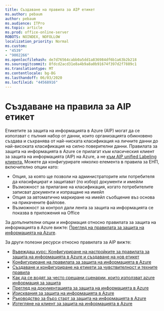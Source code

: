 ```yaml
---
title: Създаване на правила за AIP етикет
ms.author: pebaum
author: pebaum
ms.audience: ITPro
ms.topic: article
ms.prod: office-online-server
ROBOTS: NOINDEX, NOFOLLOW
localization_priority: Normal
ms.custom:
- "4539"
- "9002266"
ms.openlocfilehash: de7d76564cabb0a5dd1a836984df6b1a63b2b218
ms.sourcegitcommit: 8fdcd2acd31e8a4b9a8a0b91674f397d2f7889c1
ms.translationtype: MT
ms.contentlocale: bg-BG
ms.lasthandoff: 06/03/2020
ms.locfileid: "44568916"
---
```

# <a name="creating-aip-label-policies"></a>Създаване на правила за AIP етикет

Етикетите за защита на информацията в Azure (AIP) могат да се използват с пълния набор от данни, които организацията обикновено създава и съхранява от най-ниската класификация на личните данни до най-високата класификация на силно поверителни данни. Правилата за защита на информацията в Azure се прилагат към класическия клиент за защита на информацията (AIP) на Azure, а не [към AIP unified Labeling клиента.](https://docs.microsoft.com/azure/information-protection/rms-client/unifiedlabelingclient-version-release-history) Можете да конфигурирате няколко елемента в правила за ЕНП, включително опции като:

- Опция, за която ще позволи на администраторите или потребителя да класифицират и защитават (по избор) документи и имейли
- Възможност за прилагане на класификация, когато потребителите записват документи и изпращане на имейл
- Опция за автоматично маркиране на имейл съобщение въз основа на прикачените файлове.
- Възможност за контрол дали лента за защита на информацията се показва в приложения на Office

За допълнителни опции и информация относно правилата за защита на информацията в Azure вижте: [Преглед на правилата за защита на информацията на Azure](https://docs.microsoft.com/azure/information-protection/overview-policy).  

За други полезни ресурси относно правилата за AIP вижте:

- [Въвеждащ курс: Конфигуриране на настройките за правилата за защита на информацията в Azure и създаване на нов етикет](https://docs.microsoft.com/azure/information-protection/infoprotect-quick-start-tutorial)  
- [Конфигуриране на правилата за защита на информацията в Azure](https://docs.microsoft.com/azure/information-protection/configure-policy)  
- [Създаване и конфигуриране на етикети за чувствителност и техните правила](https://docs.microsoft.com/microsoft-365/compliance/create-sensitivity-labels)  
- [Как да се водят за често срещани сценарии, които използват azure информация за защита](https://docs.microsoft.com/azure/information-protection/how-to-guides)  
- [Преглед на документацията за защита на информацията в Azure](https://docs.microsoft.com/azure/information-protection/what-is-information-protection)  
- [Изисквания за защита на информацията в Azure](https://docs.microsoft.com/azure/information-protection/get-started/requirements)  
- [Ръководство за бърз старт за защита на информацията в Azure](https://docs.microsoft.com/azure/information-protection/get-started/infoprotect-quick-start-tutorial)  
- [Изтегляне на клиент за защита на информацията в Azure](https://www.microsoft.com/download/details.aspx?id=53018)
